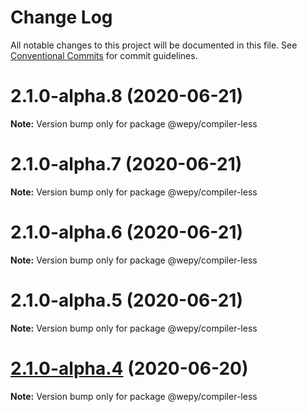 # Change Log

All notable changes to this project will be documented in this file.
See [Conventional Commits](https://conventionalcommits.org) for commit guidelines.

# 2.1.0-alpha.8 (2020-06-21)

**Note:** Version bump only for package @wepy/compiler-less





# 2.1.0-alpha.7 (2020-06-21)

**Note:** Version bump only for package @wepy/compiler-less





# 2.1.0-alpha.6 (2020-06-21)

**Note:** Version bump only for package @wepy/compiler-less





# 2.1.0-alpha.5 (2020-06-21)

**Note:** Version bump only for package @wepy/compiler-less





# [2.1.0-alpha.4](https://github.com/Tencent/wepy/compare/v2.1.0-alpha.2...v2.1.0-alpha.4) (2020-06-20)

**Note:** Version bump only for package @wepy/compiler-less
